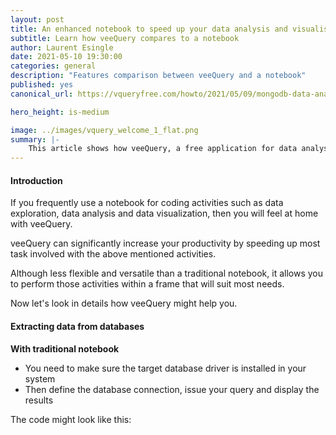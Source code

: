 ```yaml
---
layout: post
title: An enhanced notebook to speed up your data analysis and visualisation tasks
subtitle: Learn how veeQuery compares to a notebook
author: Laurent Esingle
date: 2021-05-10 19:30:00
categories: general
description: "Features comparison between veeQuery and a notebook"
published: yes
canonical_url: https://vqueryfree.com/howto/2021/05/09/mongodb-data-analyis-and-visualization.html

hero_height: is-medium

image: ../images/vquery_welcome_1_flat.png
summary: |-
    This article shows how veeQuery, a free application for data analysis and visualization tasks compares to a notebook.
---
```


#### Introduction

If you frequently use a notebook for coding activities such as data exploration, data analysis and data visualization, then you will feel at home with veeQuery.

veeQuery can significantly increase your productivity by speeding up most task involved with the above mentioned activities.

Although less flexible and versatile than a traditional notebook, it allows you to perform those activities within a frame that will suit most needs.

Now let's look in details how veeQuery might help you.

#### Extracting data from databases

**With traditional notebook**

- You need to make sure the target database driver is installed in your system
- Then define the database connection, issue your query and display the results

The code might look like this: